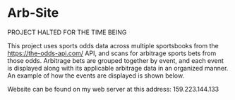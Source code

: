 # Arb-Site

PROJECT HALTED FOR THE TIME BEING

This project uses sports odds data across multiple sportsbooks from the https://the-odds-api.com/ API, and scans for arbitrage sports bets from those odds. Arbitrage bets are grouped together by event, and each event is displayed along with its applicable arbitrage data in an organized manner. An example of how the events are displayed is shown below.

Website can be found on my web server at this address: 159.223.144.133
